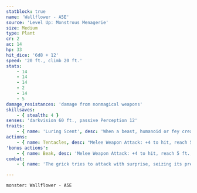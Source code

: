 ```yaml
---
statblock: true
name: 'Wallflower - A5E'
source: 'Level Up: Monstrous Menagerie'
size: Medium
type: Plant
cr: 2
ac: 14
hp: 33
hit_dice: '6d8 + 12'
speed: '20 ft., climb 20 ft.'
stats:
    - 14
    - 14
    - 14
    - 2
    - 14
    - 5
damage_resistances: 'damage from nonmagical weapons'
skillsaves:
    - { stealth: 4 }
senses: 'darkvision 60 ft., passive Perception 12'
traits:
    - { name: 'Luring Scent', desc: 'When a beast, humanoid or fey creature begins its turn within 30 feet, the creature makes a DC 12 Constitution saving throw. On a failure, it moves as close as it can to the wallflower and ends its turn. Creatures immune to being charmed are immune to this effect. A creature that succeeds on the saving throw is immune to the Luring Scent of all wallflowers for 24 hours.' }
actions:
    - { name: Tentacles, desc: "Melee Weapon Attack: +4 to hit, reach 5 ft., one target. Hit: 9 (2d6 + 2) bludgeoning damage, and the target is grappled (escape DC 12). Until this grapple ends, the grick can't attack a different target with its tentacles." }
'bonus actions':
    - { name: Beak, desc: 'Melee Weapon Attack: +4 to hit, reach 5 ft., one creature grappled by the grick. Hit: 9 (2d6 + 2) piercing damage.' }
combat:
    - { name: 'The grick tries to attack with surprise, seizing its prey with its tentacles and attacking with its beak', desc: "It climbs to safety if it's bloodied and not grappling a creature." }

---
```

```statblock
monster: Wallflower - A5E
```
